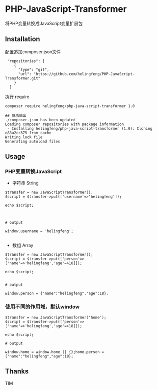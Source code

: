 # PHP-JavaScript-Transformer
将PHP变量转换成JavaScript变量扩展包

## Installation

配置追加composer.json文件

```
 "repositories": [
    {
      "type": "git",
      "url": "https://github.com/helingfeng/PHP-JavaScript-Transformer.git"
    }
  ]
```

执行 require

```
composer require helingfeng/php-java-script-transformer 1.0

## 成功输出
./composer.json has been updated
Loading composer repositories with package information                                                                       
 - Installing helingfeng/php-java-script-transformer (1.0): Cloning c88a2cc375 from cache
Writing lock file
Generating autoload files

```

## Usage


### PHP变量转换JavaScript

- 字符串 String

```
$transfer = new JavaScriptTransformer();
$script = $transfer->put(['username'=>'helingfeng']);

echo $script;



# output

window.username = 'helingfeng';


```

- 数组 Array

```
$transfer = new JavaScriptTransformer();
$script = $transfer->put(['person'=>['name'=>'helingfeng','age'=>18]]);

echo $script;


# output 

window.person = {"name":"helingfeng","age":18};

```

### 使用不同的作用域，默认window

```
$transfer = new JavaScriptTransformer('home');
$script = $transfer->put(['person'=>['name'=>'helingfeng','age'=>18]]);

echo $script;

# output 

window.home = window.home || {};home.person = {"name":"helingfeng","age":18};

```

## Thanks

TIM

